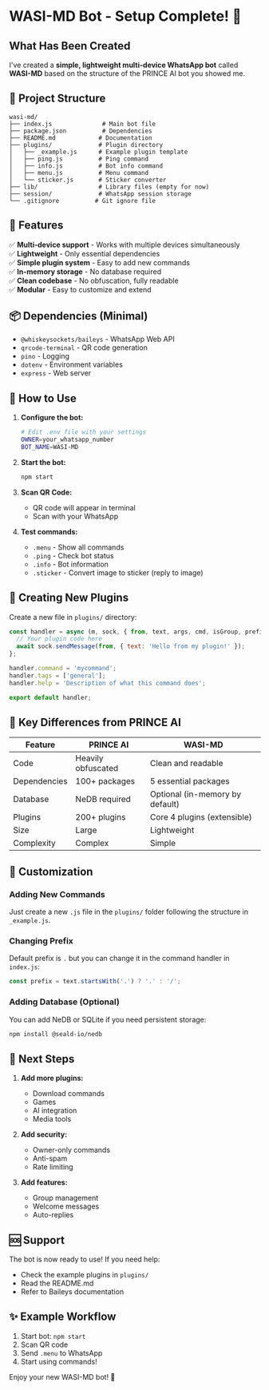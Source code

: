 # WASI-MD Bot - Setup Complete! 🎉

## What Has Been Created

I've created a **simple, lightweight multi-device WhatsApp bot** called **WASI-MD** based on the structure of the PRINCE AI bot you showed me.

## 📁 Project Structure

```
wasi-md/
├── index.js              # Main bot file
├── package.json          # Dependencies
├── README.md            # Documentation
├── plugins/             # Plugin directory
│   ├── _example.js      # Example plugin template
│   ├── ping.js          # Ping command
│   ├── info.js          # Bot info command
│   ├── menu.js          # Menu command
│   └── sticker.js       # Sticker converter
├── lib/                 # Library files (empty for now)
├── session/             # WhatsApp session storage
└── .gitignore          # Git ignore file
```

## 🚀 Features

✅ **Multi-device support** - Works with multiple devices simultaneously  
✅ **Lightweight** - Only essential dependencies  
✅ **Simple plugin system** - Easy to add new commands  
✅ **In-memory storage** - No database required  
✅ **Clean codebase** - No obfuscation, fully readable  
✅ **Modular** - Easy to customize and extend  

## 📦 Dependencies (Minimal)

- `@whiskeysockets/baileys` - WhatsApp Web API
- `qrcode-terminal` - QR code generation
- `pino` - Logging
- `dotenv` - Environment variables
- `express` - Web server

## 🎯 How to Use

1. **Configure the bot:**
   ```bash
   # Edit .env file with your settings
   OWNER=your_whatsapp_number
   BOT_NAME=WASI-MD
   ```

2. **Start the bot:**
   ```bash
   npm start
   ```

3. **Scan QR Code:**
   - QR code will appear in terminal
   - Scan with your WhatsApp

4. **Test commands:**
   - `.menu` - Show all commands
   - `.ping` - Check bot status
   - `.info` - Bot information
   - `.sticker` - Convert image to sticker (reply to image)

## 🔧 Creating New Plugins

Create a new file in `plugins/` directory:

```javascript
const handler = async (m, sock, { from, text, args, cmd, isGroup, prefix }) => {
  // Your plugin code here
  await sock.sendMessage(from, { text: 'Hello from my plugin!' });
};

handler.command = 'mycommand';
handler.tags = ['general'];
handler.help = 'Description of what this command does';

export default handler;
```

## 🔑 Key Differences from PRINCE AI

| Feature | PRINCE AI | WASI-MD |
|---------|-----------|---------|
| Code | Heavily obfuscated | Clean and readable |
| Dependencies | 100+ packages | 5 essential packages |
| Database | NeDB required | Optional (in-memory by default) |
| Plugins | 200+ plugins | Core 4 plugins (extensible) |
| Size | Large | Lightweight |
| Complexity | Complex | Simple |

## 🎨 Customization

### Adding New Commands

Just create a new `.js` file in the `plugins/` folder following the structure in `_example.js`.

### Changing Prefix

Default prefix is `.` but you can change it in the command handler in `index.js`:

```javascript
const prefix = text.startsWith('.') ? '.' : '/';
```

### Adding Database (Optional)

You can add NeDB or SQLite if you need persistent storage:

```bash
npm install @seald-io/nedb
```

## 📝 Next Steps

1. **Add more plugins:**
   - Download commands
   - Games
   - AI integration
   - Media tools

2. **Add security:**
   - Owner-only commands
   - Anti-spam
   - Rate limiting

3. **Add features:**
   - Group management
   - Welcome messages
   - Auto-replies

## 🆘 Support

The bot is now ready to use! If you need help:
- Check the example plugins in `plugins/`
- Read the README.md
- Refer to Baileys documentation

## ✨ Example Workflow

1. Start bot: `npm start`
2. Scan QR code
3. Send `.menu` to WhatsApp
4. Start using commands!

Enjoy your new WASI-MD bot! 🚀
